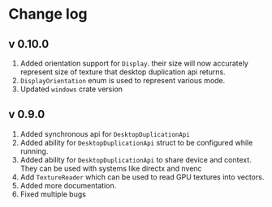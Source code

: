 # Change log

## v 0.10.0

1. Added orientation support for `Display`. their size will now accurately 
   represent size of texture that desktop duplication api returns.
2. `DisplayOrientation` enum is used to represent various mode.
3. Updated `windows` crate version

## v 0.9.0

1. Added synchronous api for `DesktopDuplicationApi`
2. Added ability for `DesktopDuplicationApi` struct to be configured while running.
3. Added ability for `DesktopDuplicationApi` to share device and context. They can be used with systems like directx and
   nvenc
4. Add `TextureReader` which can be used to read GPU textures into vectors.
5. Added more documentation.
6. Fixed multiple bugs